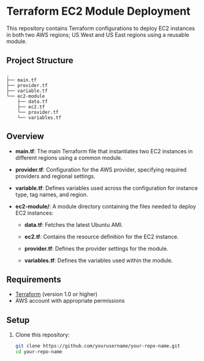 ﻿# Terraform EC2 Module Deployment

This repository contains Terraform configurations to deploy EC2 instances in both two AWS regions; US West and US East regions using a reusable module.

## Project Structure

```
.
├── main.tf
├── provider.tf
├── variable.tf
└── ec2-module
    ├── data.tf
    ├── ec2.tf
    └── provider.tf
    └── variables.tf
```

## Overview

- **main.tf**: The main Terraform file that instantiates two EC2 instances in different regions using a common module.
  
- **provider.tf**: Configuration for the AWS provider, specifying required providers and regional settings.
  
- **variable.tf**: Defines variables used across the configuration for instance type, tag names, and region.
  
- **ec2-module/**: A module directory containing the files needed to deploy EC2 instances:
  
  - **data.tf**: Fetches the latest Ubuntu AMI.
    
  - **ec2.tf**: Contains the resource definition for the EC2 instance.
    
  - **provider.tf**: Defines the provider settings for the module.
    
  - **variables.tf**: Defines the variables used within the module.

## Requirements

- [Terraform](https://www.terraform.io/downloads.html) (version 1.0 or higher)
- AWS account with appropriate permissions

## Setup

1. Clone this repository:
   ```bash
   git clone https://github.com/yourusername/your-repo-name.git
   cd your-repo-name
